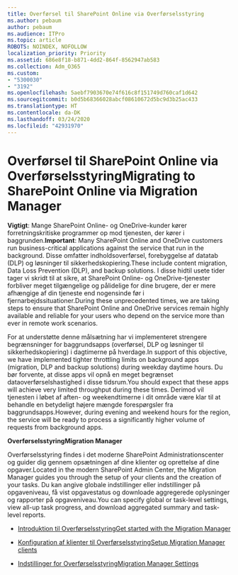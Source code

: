 ```yaml
---
title: Overførsel til SharePoint Online via Overførselsstyring
ms.author: pebaum
author: pebaum
ms.audience: ITPro
ms.topic: article
ROBOTS: NOINDEX, NOFOLLOW
localization_priority: Priority
ms.assetid: 686e8f18-b871-4dd2-864f-8562947ab583
ms.collection: Adm_O365
ms.custom:
- "5300030"
- "3192"
ms.openlocfilehash: 5aebf7903670e74f616c8f151749d760caf1d642
ms.sourcegitcommit: b0d5b68366028abcf08610672d5bc9d3b25ac433
ms.translationtype: HT
ms.contentlocale: da-DK
ms.lasthandoff: 03/24/2020
ms.locfileid: "42931970"
---
```

# <a name="migrating-to-sharepoint-online-via-migration-manager"></a><span data-ttu-id="9fe6b-102">Overførsel til SharePoint Online via Overførselsstyring</span><span class="sxs-lookup"><span data-stu-id="9fe6b-102">Migrating to SharePoint Online via Migration Manager</span></span>

<span data-ttu-id="9fe6b-103">**Vigtigt**: Mange SharePoint Online- og OneDrive-kunder kører forretningskritiske programmer op mod tjenesten, der kører i baggrunden.</span><span class="sxs-lookup"><span data-stu-id="9fe6b-103">**Important**: Many SharePoint Online and OneDrive customers run business-critical applications against the service that run in the background.</span></span> <span data-ttu-id="9fe6b-104">Disse omfatter indholdsoverførsel, forebyggelse af datatab (DLP) og løsninger til sikkerhedskopiering.</span><span class="sxs-lookup"><span data-stu-id="9fe6b-104">These include content migration, Data Loss Prevention (DLP), and backup solutions.</span></span> <span data-ttu-id="9fe6b-105">I disse hidtil usete tider tager vi skridt til at sikre, at SharePoint Online- og OneDrive-tjenester forbliver meget tilgængelige og pålidelige for dine brugere, der er mere afhængige af din tjeneste end nogensinde før i fjernarbejdssituationer.</span><span class="sxs-lookup"><span data-stu-id="9fe6b-105">During these unprecedented times, we are taking steps to ensure that SharePoint Online and OneDrive services remain highly available and reliable for your users who depend on the service more than ever in remote work scenarios.</span></span>

<span data-ttu-id="9fe6b-106">For at understøtte denne målsætning har vi implementeret strengere begrænsninger for baggrundsapps (overførsel, DLP og løsninger til sikkerhedskopiering) i dagtimerne på hverdage.</span><span class="sxs-lookup"><span data-stu-id="9fe6b-106">In support of this objective, we have implemented tighter throttling limits on background apps (migration, DLP and backup solutions) during weekday daytime hours.</span></span> <span data-ttu-id="9fe6b-107">Du bør forvente, at disse apps vil opnå en meget begrænset dataoverførselshastighed i disse tidsrum.</span><span class="sxs-lookup"><span data-stu-id="9fe6b-107">You should expect that these apps will achieve very limited throughput during these times.</span></span> <span data-ttu-id="9fe6b-108">Derimod vil tjenesten i løbet af aften- og weekendtimerne i dit område være klar til at behandle en betydeligt højere mængde forespørgsler fra baggrundsapps.</span><span class="sxs-lookup"><span data-stu-id="9fe6b-108">However, during evening and weekend hours for the region, the service will be ready to process a significantly higher volume of requests from background apps.</span></span>

<span data-ttu-id="9fe6b-109">**Overførselsstyring**</span><span class="sxs-lookup"><span data-stu-id="9fe6b-109">**Migration Manager**</span></span>

<span data-ttu-id="9fe6b-110">Overførselsstyring findes i det moderne SharePoint Administrationscenter og guider dig gennem opsætningen af dine klienter og oprettelse af dine opgaver.</span><span class="sxs-lookup"><span data-stu-id="9fe6b-110">Located in the modern SharePoint Admin Center, the Migration Manager guides you through the setup of your clients and the creation of your tasks.</span></span> <span data-ttu-id="9fe6b-111">Du kan angive globale indstillinger eller indstillinger på opgaveniveau, få vist opgavestatus og downloade aggregerede oplysninger og rapporter på opgaveniveau.</span><span class="sxs-lookup"><span data-stu-id="9fe6b-111">You can specify global or task-level settings, view all-up task progress, and download aggregated summary and task-level reports.</span></span>

- [<span data-ttu-id="9fe6b-112">Introduktion til Overførselsstyring</span><span class="sxs-lookup"><span data-stu-id="9fe6b-112">Get started with the Migration Manager</span></span>](https://docs.microsoft.com/sharepointmigration/mm-get-started)

- [<span data-ttu-id="9fe6b-113">Konfiguration af klienter til Overførselsstyring</span><span class="sxs-lookup"><span data-stu-id="9fe6b-113">Setup Migration Manager clients</span></span>](https://docs.microsoft.com/sharepointmigration/mm-setup-clients)

- [<span data-ttu-id="9fe6b-114">Indstillinger for Overførselsstyring</span><span class="sxs-lookup"><span data-stu-id="9fe6b-114">Migration Manager Settings</span></span>](https://docs.microsoft.com/sharepointmigration/mm-settings)
